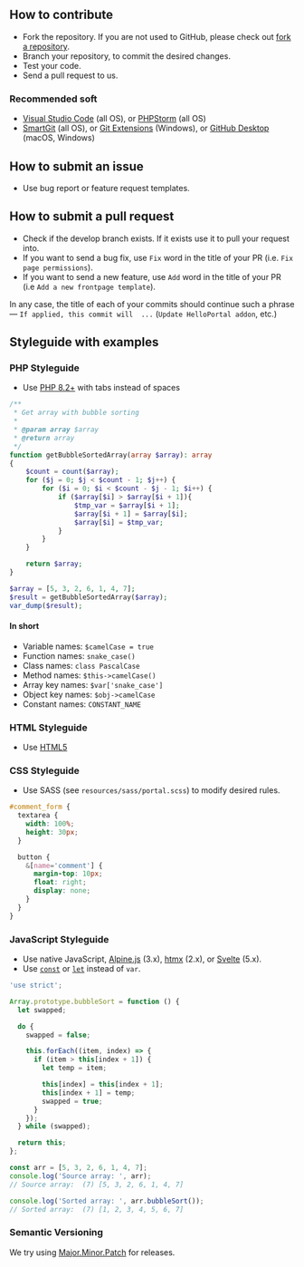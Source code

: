 ## How to contribute

- Fork the repository. If you are not used to GitHub, please check out [fork a repository](https://help.github.com/fork-a-repo).
- Branch your repository, to commit the desired changes.
- Test your code.
- Send a pull request to us.

### Recommended soft

- [Visual Studio Code](https://code.visualstudio.com) (all OS), or [PHPStorm](https://www.jetbrains.com/phpstorm/) (all OS)
- [SmartGit](https://www.syntevo.com/smartgit/download/) (all OS), or [Git Extensions](https://github.com/gitextensions/gitextensions/releases) (Windows), or [GitHub Desktop](https://desktop.github.com) (macOS, Windows)

## How to submit an issue

- Use bug report or feature request templates.

## How to submit a pull request

- Check if the develop branch exists. If it exists use it to pull your request into.
- If you want to send a bug fix, use `Fix` word in the title of your PR (i.e. `Fix page permissions`).
- If you want to send a new feature, use `Add` word in the title of your PR (i.e `Add a new frontpage template`).

In any case, the title of each of your commits should continue such a phrase — `If applied, this commit will  ...` (`Update HelloPortal addon`, etc.)

## Styleguide with examples

### PHP Styleguide

- Use [PHP 8.2+](https://www.php.net/releases/8.2/en.php) with tabs instead of spaces

```php
/**
 * Get array with bubble sorting
 *
 * @param array $array
 * @return array
 */
function getBubbleSortedArray(array $array): array
{
    $count = count($array);
    for ($j = 0; $j < $count - 1; $j++) {
        for ($i = 0; $i < $count - $j - 1; $i++) {
            if ($array[$i] > $array[$i + 1]){
                $tmp_var = $array[$i + 1];
                $array[$i + 1] = $array[$i];
                $array[$i] = $tmp_var;
            }
        }
    }

    return $array;
}

$array = [5, 3, 2, 6, 1, 4, 7];
$result = getBubbleSortedArray($array);
var_dump($result);
```

#### In short

- Variable names: `$camelCase = true`
- Function names: `snake_case()`
- Class names: `class PascalCase`
- Method names: `$this->camelCase()`
- Array key names: `$var['snake_case']`
- Object key names: `$obj->camelCase`
- Constant names: `CONSTANT_NAME`

### HTML Styleguide

- Use [HTML5](https://www.w3schools.com/html/html5_syntax.asp)

### CSS Styleguide

- Use SASS (see `resources/sass/portal.scss`) to modify desired rules.

```scss
#comment_form {
  textarea {
    width: 100%;
    height: 30px;
  }

  button {
    &[name='comment'] {
      margin-top: 10px;
      float: right;
      display: none;
    }
  }
}
```

### JavaScript Styleguide

- Use native JavaScript, [Alpine.js](https://github.com/alpinejs/alpine) (3.x), [htmx](https://htmx.org) (2.x), or [Svelte](https://svelte.dev/) (5.x).
- Use [`const`](https://developer.mozilla.org/en-US/docs/Web/JavaScript/Reference/Statements/const) or [`let`](https://developer.mozilla.org/en-US/docs/Web/JavaScript/Reference/Statements/let) instead of `var`.

```js
'use strict';

Array.prototype.bubbleSort = function () {
  let swapped;

  do {
    swapped = false;

    this.forEach((item, index) => {
      if (item > this[index + 1]) {
        let temp = item;

        this[index] = this[index + 1];
        this[index + 1] = temp;
        swapped = true;
      }
    });
  } while (swapped);

  return this;
};

const arr = [5, 3, 2, 6, 1, 4, 7];
console.log('Source array: ', arr);
// Source array:  (7) [5, 3, 2, 6, 1, 4, 7]

console.log('Sorted array: ', arr.bubbleSort());
// Sorted array:  (7) [1, 2, 3, 4, 5, 6, 7]
```

### Semantic Versioning

We try using [Major.Minor.Patch](https://medium.com/fiverr-engineering/major-minor-patch-a5298e2e1798) for releases.
